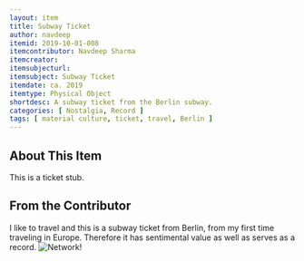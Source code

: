 ```yaml
---
layout: item
title: Subway Ticket
author: navdeep
itemid: 2019-10-01-008
itemcontributor: Navdeep Sharma
itemcreator: 
itemsubjecturl: 
itemsubject: Subway Ticket
itemdate: ca. 2019
itemtype: Physical Object
shortdesc: A subway ticket from the Berlin subway. 
categories: [ Nostalgia, Record ]
tags: [ material culture, ticket, travel, Berlin ]
---
```


## About This Item

This is a ticket stub.

## From the Contributor

I like to travel and this is a subway ticket from Berlin, from my first time traveling in Europe.	Therefore it has sentimental value as well as serves as a record. ![Network](/H301HistoryHarvest/assets/images/Networks.png)!
